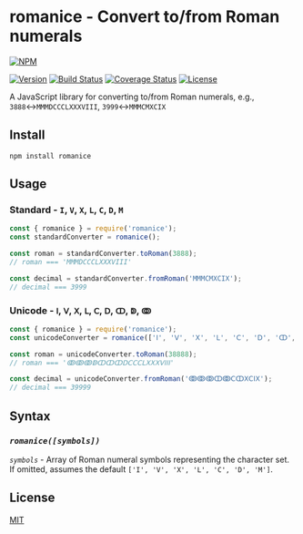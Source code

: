 # romanice - Convert to/from Roman numerals

[![NPM](https://nodei.co/npm/romanice.png?compact=true)](https://npm.im/romanice)

[![Version](https://img.shields.io/npm/v/romanice)](https://npm.im/romanice)
[![Build Status](https://travis-ci.com/dkin-om/romanice.svg?branch=master)](https://travis-ci.com/dkin-om/romanice)
[![Coverage Status](https://coveralls.io/repos/github/dkin-om/romanice/badge.svg)](https://coveralls.io/github/dkin-om/romanice)
[![License](https://img.shields.io/npm/l/romanice)](https://github.com/dkin-om/romanice/blob/master/LICENSE)

A JavaScript library for converting to/from Roman numerals, e.g., `3888`↔`MMMDCCCLXXXVIII`, `3999`↔`MMMCMXCIX`

## Install

```
npm install romanice
```

## Usage

### Standard - `I`, `V`, `X`, `L`, `C`, `D`, `M`

```javascript
const { romanice } = require('romanice');
const standardConverter = romanice();

const roman = standardConverter.toRoman(3888);
// roman === 'MMMDCCCLXXXVIII'

const decimal = standardConverter.fromRoman('MMMCMXCIX');
// decimal === 3999
```

### Unicode - `Ⅰ`, `Ⅴ`, `Ⅹ`, `Ⅼ`, `Ⅽ`, `Ⅾ`, `ↀ`, `ↁ`, `ↂ`

```javascript
const { romanice } = require('romanice');
const unicodeConverter = romanice(['Ⅰ', 'Ⅴ', 'Ⅹ', 'Ⅼ', 'Ⅽ', 'Ⅾ', 'ↀ', 'ↁ', 'ↂ']);

const roman = unicodeConverter.toRoman(38888);
// roman === 'ↂↂↂↁↀↀↀⅮⅭⅭⅭⅬⅩⅩⅩⅤⅠⅠⅠ'

const decimal = unicodeConverter.fromRoman('ↂↂↂↀↂⅭↀⅩⅭⅠⅩ');
// decimal === 39999
```

## Syntax

### *`romanice([symbols])`*

*`symbols`* - Array of Roman numeral symbols representing the character set. If omitted, assumes the default `['I', 'V', 'X', 'L', 'C', 'D', 'M']`.

## License

[MIT](https://github.com/dkin-om/romanice/blob/master/LICENSE)
